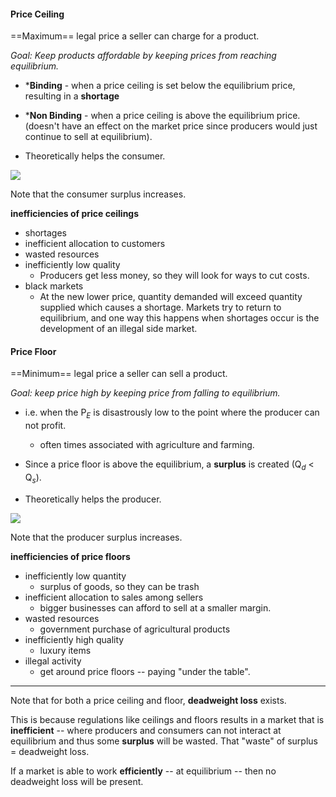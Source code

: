 #### Price Ceiling

==Maximum== legal price a seller can charge for a product.

*Goal: Keep products affordable by keeping prices from reaching equilibrium.*

* ***Binding** - when a price ceiling is set below the equilibrium price, resulting in a **shortage** 

* ***Non Binding** - when a price ceiling is above the equilibrium price. (doesn't have an effect on the market price since producers would just continue to sell at equilibrium).

* Theoretically helps the consumer.

**![](https://lh7-rt.googleusercontent.com/docsz/AD_4nXdYhfNHT58j4y1IbArtdVVN_OITuAdqMtNL5FwzsO6qYgAaxM7SYFJdxDyJZzxtn-0IVh4329p_g17tZ4rSZiJfW4dXs9Zb4U4IgZ6gYsup18YgK37q8nR-00mgGN0w1hLAIA8rplTZkssPC7GY4_TVdbY?key=mVF1W1TrBFF1vodp-5EllQ)**

Note that the consumer surplus increases.

**inefficiencies of price ceilings**

* shortages
* inefficient allocation to customers
* wasted resources
* inefficiently low quality
	* Producers get less money, so they will look for ways to cut costs.
* black markets
	* At the new lower price, quantity demanded will exceed quantity supplied which causes a shortage. Markets try to return to equilibrium, and one way this happens when shortages occur is the development of an illegal side market.
#### Price Floor

==Minimum== legal price a seller can sell a product.

*Goal: keep price high by keeping price from falling to equilibrium.*
* i.e. when the P$_E$ is disastrously low to the point where the producer can not profit.
	* often times associated with agriculture and farming.

* Since a price floor is above the equilibrium, a **surplus** is created (Q$_d$ < Q$_s$).

* Theoretically helps the producer.

**![](https://lh7-rt.googleusercontent.com/docsz/AD_4nXe1EXn8eR_HoINcljhiNq6AWau1ziIwzdh5xrDhKxFSXDNiVv-WGkmQhrhu2Ya2SbSQhEvluVeYrvcaL-75iZiOXpDI7JvTLFLwQYe6rdJFhNzSgjGgT-p_tiyRK0rlE8fRIhRmQD3To4xUE1jXwmX4xPA?key=mVF1W1TrBFF1vodp-5EllQ)**

Note that the producer surplus increases.

**inefficiencies of price floors**

* inefficiently low quantity
	* surplus of goods, so they can be trash
* inefficient allocation to sales among sellers
	* bigger businesses can afford to sell at a smaller margin.
* wasted resources
	* government purchase of agricultural products
* inefficiently high quality
	* luxury items
* illegal activity
	* get around price floors -- paying "under the table".

---
Note that for both a price ceiling and floor, **deadweight loss** exists.

This is because regulations like ceilings and floors results in a market that is **inefficient** -- where producers and consumers can not interact at equilibrium and thus some **surplus** will be wasted. That "waste" of surplus = deadweight loss.

If a market is able to work **efficiently** -- at equilibrium -- then no deadweight loss will be present. 

